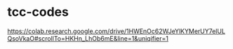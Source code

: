 # tcc-codes
https://colab.research.google.com/drive/1HWEnOc62WJeYlKYMerUY7elULQsoVkaO#scrollTo=HKHn_LhOb6mE&line=1&uniqifier=1
